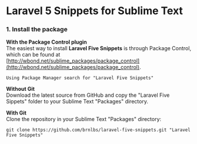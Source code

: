 Laravel 5 Snippets for Sublime Text
=============================

### 1. Install the package
**With the Package Control plugin**  
The easiest way to install **Laravel Five Snippets** is through Package Control, which can be found at [http://wbond.net/sublime_packages/package_control](http://wbond.net/sublime_packages/package_control).

```
Using Package Manager search for "Laravel Five Snippets"
```

**Without Git**  
Download the latest source from GitHub and copy the "Laravel Five Sippets" folder to your Sublime Text "Packages" directory.

**With Git**  
Clone the repository in your Sublime Text "Packages" directory:

```
git clone https://github.com/brnlbs/laravel-five-snippets.git "Laravel Five Snippets"
